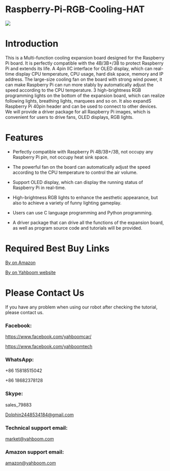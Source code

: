 # Raspberry-Pi-RGB-Cooling-HAT
![](https://github.com/YahboomTechnology/Raspberry-Pi-RGB-Cooling-HAT/blob/master/Yahboom_RGB_Cooling.jpg)
# Introduction
This is a Multi-function cooling expansion board designed for the Raspberry Pi board. It is perfectly compatible with the 4B/3B+/3B to protect Raspberry Pi and extends its life. A 4pin IIC interface for OLED display, which can real-time display CPU temperature, CPU usage, hard disk space, memory and IP address. The large-size cooling fan on the board with strong wind power, it can make Raspberry Pi can run more stably by automatically adjust the speed according to the CPU temperature. 3 high-brightness RGB programming lights on the bottom of the expansion board, which can realize following lights, breathing lights, marquees and so on. It also expandS Raspberry Pi 40pin header and can be used to connect to other devices. We will provide a driver package for all Raspberry Pi images, which is convenient for users to drive fans, OLED displays, RGB lights.
# Features
* Perfectly compatible with Raspberry Pi 4B/3B+/3B, not occupy any Raspberry Pi pin, not occupy heat sink space.

* The powerful fan on the board can automatically adjust the speed according to the CPU temperature to control the air volume.

* Support OLED display, which can display the running status of Raspberry Pi in real-time.

* High-brightness RGB lights to enhance the aesthetic appearance, but also to achieve a variety of funny lighting gameplay.

* Users can use C language programming and Python programming.

* A driver package that can drive all the functions of the expansion board, as well as program source code and tutorials will be provided.

# Required Best Buy Links
[By on Amazon](https://www.amazon.com/dp/B085RMLFCL?ref_=ast_sto_dp)

[By on Yahboom website](https://category.yahboom.net/products/rgb-cooling-hat)

# Please Contact Us
If you have any problem when using our robot after checking the tutorial, please contact us.

### Facebook: 
https://www.facebook.com/yahboomcar/ 
  
https://www.facebook.com/yahboomtech
### WhatsApp:
+86 15818515042

+86 18682378128
### Skype:  
sales_79883

Dolphin2448534184@gmail.com 
### Technical support email: 
market@yahboom.com
### Amazon support email: 
amazon@yahboom.com

